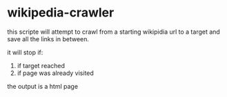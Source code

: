 # wikipedia-crawler

this scripte will attempt to crawl from a starting wikipidia url to a target and save all the links in between.

it will stop if:
1. if target reached
2. if page was already visited 

the output is a html page
